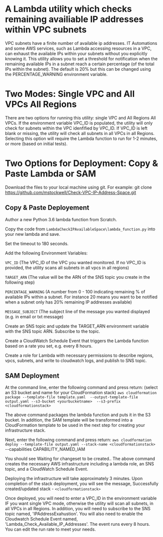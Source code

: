 # A Lambda utility which checks remaining availiable IP addresses within VPC subnets

VPC subnets have a finite number of available ip addresses.  IT Automations and some AWS services, such as Lambda accessing resources in a VPC, can exhaust the
available IPs within your subnets without you explicitly knowing it. This utility allows you to set a threshold for notification when the remaining available IPs in a subnet reach a certain percentage (of the total IPs within the subnet). 
The default is 20% but this can be changed using the PERCENTAGE_WARNING environment variable.  

# Two Modes: Single VPC and All VPCs All Regions
There are two options for running this utility: single VPC and All Regions All VPCs.  If the environment variable VPC_ID is populated,
the utility will only check for subnets within the VPC idenfified by VPC_ID.  If VPC_ID is left blank or missing, the utility will
check all subnets in all VPCs in all Regions.  Selecting this option will require the Lambda function to run for 1-2 minutes, or more
(based on initial tests).

# Two Options for Deployment: Copy & Paste Lambda or SAM
Download the files to your local machine using git.  For example: git clone https://github.com/mstockwell/Check-VPC-IP-Address-Space.git

## Copy & Paste Deployement
Author a new Python 3.6 lambda function from Scratch.  

Copy the code from `LambdaCheckIPAvailableSpace\lambda_function.py` into your new lambda and save. 

Set the timeout to 180 seconds. 

Add the following Environment Variables:

`VPC_ID` (The VPC_ID of the VPC you wanted monitored.  If no VPC_ID is provided, the utility scans all subnets in all vpcs in all regions)

`TARGET_ARN` (The value will be the ARN of the SNS topic you create in the following step)

`PERCENTAGE_WARNING` (A number from 0 - 100 indicating remaining % of available IPs within a subnet.  For instance 20 means you want to be notified when a subnet only has 20% remaining IP addresses available)

`MESSAGE_SUBJECT` (The subject line of the message you wanted displayed (e.g. in email or txt message)

Create an SNS topic and update the TARGET_ARN environment variable with the SNS topic ARN. Subscribe to the topic.

Create a CloudWatch Schedule Event that triggers the Lambda function based on a rate you set, e.g. every 8 hours.

Create a role for Lambda with necessary permissions to describe regions, vpcs, subnets, and write to cloudwatch logs, and publish to SNS topic.

## SAM Deployment
At the command line, enter the following command and press return: (select an S3 bucket and name for your CloudFormation stack)
`aws cloudformation package --template-file template.yaml  --output-template-file output.yaml --s3-bucket <yourbucketname>  --s3-prefix <cloudformationstack>`  

The above command packages the lambda function and puts it in the S3 bucket.  In addition, the SAM template will be transformed into a CloudFormation template to be used in the next step for creating your infrastructure stack.

Next, enter the following command and press return: `aws cloudformation deploy --template-file output.yaml --stack-name <cloudformationstack>` --capabilities CAPABILITY_NAMED_IAM

You should see Waiting for changeset to be created.. 
The above command creates the necessary AWS infrastructure including a lambda role, an SNS topic, and a CloudWatch Schedule Event.  

Deploying the infrastructure will take approximately 3 minutes.  Upon completion of the stack deployment, you will see the message, Successfully created/updated stack - `<cloudformationstack>`

Once deployed, you will need to enter a VPC_ID in the environment variable IF you want single VPC mode, otherwise the utility will scan all subnets, in all VPCs
in all Regions.  In addition, you will need to subscribe to the SNS topic named, 'IPAddressExahustion'.  You will also need to enable the Cloudwatch Schedule Event named,
'Lambda_Check_Available_IP_Addresses'.  The event runs every 8 hours.  You can edit the run rate to meet your needs.
